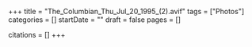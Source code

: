 +++
title = "The_Columbian_Thu_Jul_20_1995_(2).avif"
tags = ["Photos"]
categories = []
startDate = ""
draft = false
pages = []

citations = []
+++
